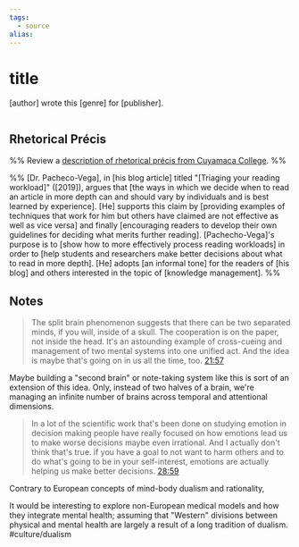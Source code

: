 ```yaml
---
tags:
  - source
alias: 
---
```

# title
[author] wrote this [genre] for [publisher].

```bibtex
```

## Rhetorical Précis
%% Review a [description of rhetorical précis from Cuyamaca College](https://www.cuyamaca.edu/student-support/tutoring-center/files/student-resources/rhetorical-precis-description-and-examples.pdf). %%

%%
[Dr. Pacheco-Vega], in [his blog article] titled "[Triaging your reading workload]" ([2019]), argues that [the ways in which we decide when to read an article in more depth can and should vary by individuals and is best learned by experience]. [He] supports this claim by [providing examples of techniques that work for him but others have claimed are not effective as well as vice versa] and finally [encouraging readers to develop their own guidelines for deciding what merits further reading]. [Pachecho-Vega]'s purpose is to [show how to more effectively process reading workloads] in order to [help students and researchers make better decisions about what to read in more depth]. [He] adopts [an informal tone] for the readers of [his blog] and others interested in the topic of [knowledge management]. 
%%
## Notes
> The split brain phenomenon suggests that there can be two separated minds, if you will, inside of a skull. The cooperation is on the paper, not inside the head. It's an astounding example of cross-cueing and management of two mental systems into one unified act. And the idea is maybe that's going on in us all the time, too. [21:57](https://www.youtube.com/watch?v=yQ6VOOd73MA&t=21m57s)

Maybe building a "second brain" or note-taking system like this is sort of an extension of this idea. Only, instead of two halves of a brain, we're managing an infinite number of brains across temporal and attentional dimensions.

> In a lot of the scientific work that's been done on studying emotion in decision making people have really focused on how emotions lead us to make worse decisions maybe even irrational. And I actually don't think that's true. if you have a goal to not want to harm others and to do what's going to be in your self-interest, emotions are actually helping us make better decisions. [28:59](https://www.youtube.com/watch?v=yQ6VOOd73MA&t=28m59s)

Contrary to European concepts of mind-body dualism and rationality, 

It would be interesting to explore non-European medical models and how they integrate mental health; assuming that "Western" divisions between physical and mental health are largely a result of a long tradition of dualism. #culture/dualism